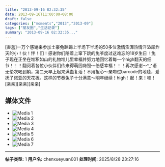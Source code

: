 ```yaml
---
title: "2013-09-16 02:32:35"
date: 2013-09-16T11:00:00+08:00
draft: false
categories: ["moments","2013","2013-09"]
tags: ["朋友圈","生活记录"]
summary: "2013-09-16 02:32:35..."
---
```


[害羞]一万个感谢来参加土豪兔趴踢上半场下半场的50多位激情澎湃热情洋溢屌炸天的小！伙！怑！们！感谢你们陪着上窜下跳的兔爷度过这难忘的18岁生日！兔子现在正坐在堆积如山的礼物堆儿里幸福并努力地回忆着每一个high翻天的细节！！！翻阅着各位小伙伴们传来得萌囧嗨照〜倍感幸福！！！再次感谢〜^_^语无伦次喝到躺，第二天早上起来满血复活！不用担心〜亲吻过barcode的地毯，爱抚了诺亚的天花板。这样的节奏兔子十分满意〜明年继续！high！起！来！哇！[亲亲][亲亲][亲亲]

## 媒体文件

- ![Media 1](/Moments/photos/2013-09-16/201309160232350.jpg)
- ![Media 2](/Moments/photos/2013-09-16/201309160232351.jpg)
- ![Media 3](/Moments/photos/2013-09-16/201309160232352.jpg)
- ![Media 4](/Moments/photos/2013-09-16/201309160232353.jpg)
- ![Media 5](/Moments/photos/2013-09-16/201309160232354.jpg)
- ![Media 6](/Moments/photos/2013-09-16/201309160232355.jpg)
- ![Media 7](/Moments/photos/2013-09-16/201309160232356.jpg)

---

**帖子类型:** 1
**用户名:** chenxueyuan001
**处理时间:** 2025/8/28 23:27:16